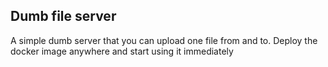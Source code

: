 ## Dumb file server

A simple dumb server that you can upload one file from and to.
Deploy the docker image anywhere and start using it immediately
